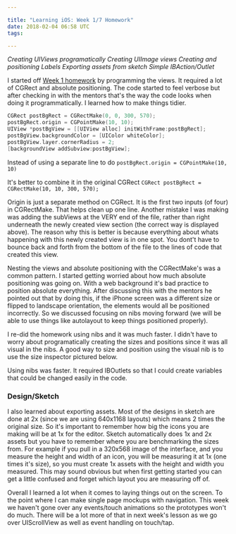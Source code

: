 ```yaml
---

title: "Learning iOS: Week 1/7 Homework"
date: 2018-02-04 06:58 UTC
tags: 

---
```


_Creating UIViews programatically 
Creating UIImage views 
Creating and positioning Labels 
Exporting assets from sketch 
Simple IBAction/Outlet_

I started off [Week 1 homework](http://guides.thecodepath.com/ios/Week-1-Homework) by programming the views. It required a lot of CGRect and absolute positioning. The code started to feel verbose but after checking in with the mentors that's the way the code looks when doing it programmatically. I learned how to make things tidier.

```Objective-C
CGRect postBgRect = CGRectMake(0, 0, 300, 570);
postBgRect.origin = CGPointMake(10, 10);
UIView *postBgView = [[UIView alloc] initWithFrame:postBgRect];
postBgView.backgroundColor = [UIColor whiteColor];
postBgView.layer.cornerRadius = 2;
[backgroundView addSubview:postBgView];
```

Instead of using a separate line to do 
`postBgRect.origin = CGPointMake(10, 10)`

It's better to combine it in the original CGRect 
`CGRect postBgRect = CGRectMake(10, 10, 300, 570);`

Origin is just a separate method on CGRect. It is the first two inputs (of four) in CGRectMake. That helps clean up one line. Another mistake I was making was adding the subViews at the VERY end of the file, rather than right underneath the newly created view section (the correct way is displayed above). The reason why this is better is because everything about whats happening with this newly created view is in one spot. You dont't have to bounce back and forth from the bottom of the file to the lines of code that created this view.

Nesting the views and absolute positioning with the CGRectMake's was a common pattern. I started getting worried about how much absolute positioning was going on. With a web background it's bad practice to position absolute everything. After discussing this with the mentors he pointed out that by doing this, if the iPhone screen was a different size or flipped to landscape orientation, the elements would all be positioned incorrectly. So we discussed focusing on nibs moving forward (we will be able to use things like autolayout to keep things positioned properly).

I re-did the homework using nibs and it was much faster. I didn't have to worry about programatically creating the sizes and positions since it was all visual in the nibs. A good way to size and position using the visual nib is to use the size inspector pictured below.

Using nibs was faster. It required IBOutlets so that I could create variables that could be changed easily in the code.

### Design/Sketch

I also learned about exporting assets. Most of the designs in sketch are done at 2x (since we are using 640x1168 layouts) which means 2 times the original size. So it's important to remember how big the icons you are making will be at 1x for the editor. Sketch automatically does 1x and 2x assets but you have to remember where you are benchmarking the sizes from. For example if you pull in a 320x568 image of the interface, and you measure the height and width of an icon, you will be measuring it at 1x (one times it's size), so you must create 1x assets with the height and width you measured. This may sound obvious but when first getting started you can get a little confused and forget which layout you are measuring off of.

Overall I learned a lot when it comes to laying things out on the screen. To the point where I can make single page mockups with navigation. This week we haven't gone over any events/touch animations so the prototypes won't do much. There will be a lot more of that in next week's lesson as we go over UIScrollView as well as event handling on touch/tap.